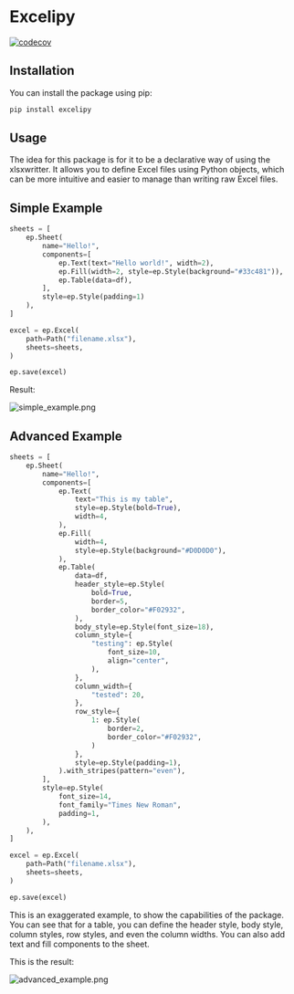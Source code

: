 # Excelipy

[![codecov](https://codecov.io/gh/choinhet/excelipy/graph/badge.svg?token=${CODECOV_TOKEN})](https://codecov.io/gh/choinhet/excelipy)

## Installation

You can install the package using pip:

```bash
pip install excelipy
```

## Usage

The idea for this package is for it to be a declarative way of using the
xlsxwritter.
It allows you to define Excel files using Python objects, which can be more
intuitive and easier to manage than writing raw Excel files.

## Simple Example

```python
sheets = [
    ep.Sheet(
        name="Hello!",
        components=[
            ep.Text(text="Hello world!", width=2),
            ep.Fill(width=2, style=ep.Style(background="#33c481")),
            ep.Table(data=df),
        ],
        style=ep.Style(padding=1)
    ),
]

excel = ep.Excel(
    path=Path("filename.xlsx"),
    sheets=sheets,
)

ep.save(excel)
```

Result:

![simple_example.png](static/simple_example.png)

## Advanced Example

```python
sheets = [
    ep.Sheet(
        name="Hello!",
        components=[
            ep.Text(
                text="This is my table",
                style=ep.Style(bold=True),
                width=4,
            ),
            ep.Fill(
                width=4,
                style=ep.Style(background="#D0D0D0"),
            ),
            ep.Table(
                data=df,
                header_style=ep.Style(
                    bold=True,
                    border=5,
                    border_color="#F02932",
                ),
                body_style=ep.Style(font_size=18),
                column_style={
                    "testing": ep.Style(
                        font_size=10,
                        align="center",
                    ),
                },
                column_width={
                    "tested": 20,
                },
                row_style={
                    1: ep.Style(
                        border=2,
                        border_color="#F02932",
                    )
                },
                style=ep.Style(padding=1),
            ).with_stripes(pattern="even"),
        ],
        style=ep.Style(
            font_size=14,
            font_family="Times New Roman",
            padding=1,
        ),
    ),
]

excel = ep.Excel(
    path=Path("filename.xlsx"),
    sheets=sheets,
)

ep.save(excel)
```

This is an exaggerated example, to show the capabilities of the package. You can
see that for a table, you can define the header style, body style, column
styles, row styles, and even the column widths. You can also add text and fill
components to the sheet.

This is the result:

![advanced_example.png](static/advanced_example.png)